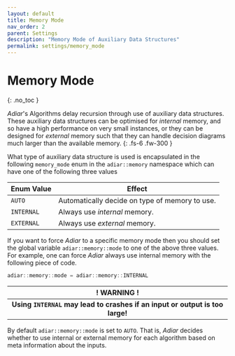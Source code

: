 ```yaml
---
layout: default
title: Memory Mode
nav_order: 2
parent: Settings
description: "Memory Mode of Auxiliary Data Structures"
permalink: settings/memory_mode
---
```


# Memory Mode
{: .no_toc }

*Adiar*'s Algorithms delay recursion through use of auxiliary data structures.
These auxiliary data structures can be optimised for *internal* memory, and so
have a high performance on very small instances, or they can be designed for
*external* memory such that they can handle decision diagrams much larger than
the available memory.
{: .fs-6 .fw-300 }

What type of auxiliary data structure is used is encapsulated in the following
`memory_mode` enum in the `adiar::memory` namespace which can have one of the
following three values

| Enum Value | Effect                                         |
|------------|------------------------------------------------|
| `AUTO`     | Automatically decide on type of memory to use. |
| `INTERNAL` | Always use *internal* memory.                  |
| `EXTERNAL` | Always use *external* memory.                  |

If you want to force *Adiar* to a specific memory mode then you should set the
global variable `adiar::memory::mode` to one of the above three values. For
example, one can force *Adiar* always use internal memory with the
following piece of code.
```cpp
adiar::memory::mode = adiar::memory::INTERNAL
```

| ! WARNING !                                                                  |
|:----------------------------------------------------------------------------:|
| **Using `INTERNAL` may lead to crashes if an input or output is too large!** |

By default `adiar::memory::mode` is set to `AUTO`. That is, *Adiar* decides
whether to use internal or external memory for each algorithm based on meta
information about the inputs.

